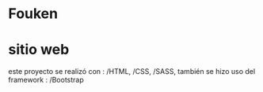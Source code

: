 # Fouken
# sitio web  


este proyecto se realizó con :
/HTML, 
/CSS,
/SASS,
también se hizo uso del framework :
/Bootstrap

